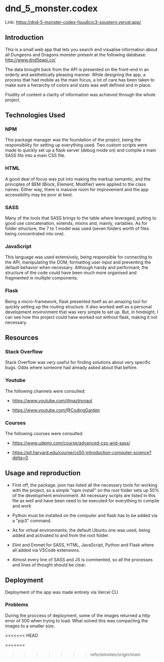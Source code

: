 # dnd_5_monster.codex

Link: https://dnd-5-monster-codex-fsuu6cic3-soustern.vercel.app/

## Introduction

This is a small web app that lets you search and visualise information about all Dungeons and Dragons monster present at the following database: http://www.dnd5eapi.co/

The data brought back from the API is presented on the front-end in an orderly and aesthetically pleasing manner. While designing the app, a process that had mobile as the main focus, a lot of care has been taken to make sure a hierarchy of colors and sizes was well defined and in place.

Fluidity of content a clarity of information was achieved through the whole project.

## Technologies Used

### NPM

This package manager was the foundation of the project, being the responsibility for setting up everything used. Two custom scripts were made to quickly set up a flask server (debug mode on) and compile a main SASS file into a main CSS file.

### HTML

A good deal of focus was put into making the markup semantic, and the principles of BEM (Block, Element, Modifier) were applied to the class names. 
Either way, there is massive room for improvement and the app accessibility may be poor at best.

### SASS

Many of the tools that SASS brings to the table where leveraged, putting to good use concatenation, extends, mixins and, mainly, variables.
As for folder structure, the 7 to 1 model was used (seven folders worth of files being concentrated into one).

### JavaScript

This language was used extensively, being responsible for connecting to the API, manipulating the DOM, formatting user input and preventing the default behavior when necessary. Although handy and performant, the structure of the code could have been much more organised and fragmented in multiple components.

### Flask

Being a micro-framework, flask presented itself as an amazing tool for quickly setting up the routing structure. It also worked well as a personal development environment that was very simple to set up.
But, in hindsight, I can see how this project could have worked out without flask, making it not necessary.

## Resources

### Stack Overflow

Stack Overflow was very useful for finding solutions about very specific bugs. Odds where someone had already asked about that before.

### Youtube

The following channels were consulted:

- https://www.youtube.com/@naztronaut

- https://www.youtube.com/@CodingGarden

### Courses

The following courses were consulted: 

- https://www.udemy.com/course/advanced-css-and-sass/

- https://pll.harvard.edu/course/cs50-introduction-computer-science?delta=0

## Usage and reproduction 

- First off, the package. json has listed all the necessary tools for working with the project, so a simple "npm install" on the root folder sets up 50% of the development environment. All necessary scripts are listed in this file as well and have been need to be executed for everything to compile and work

- Python must be installed on the computer and flask has to be added via a "pip3" command.

- As for virtual environments, the default Ubuntu one was used, being added and activated to and from the root folder.

- Elint and Emmet for SASS, HTML, JavaScript, Python and Flask where all added via VSCode extensions.

- Almost every line of SASS and JS is commented, so all the processes and lines of thought should be clear.

## Deployment

Deployment of the app was made entirely via Vercel CLI

### Problems

During the proccess of deployment, some of the images returned a http error of 500 when trying to load.
What solved this was compacting the images to a smaller size.



<<<<<<< HEAD

=======
>>>>>>> refs/remotes/origin/main
